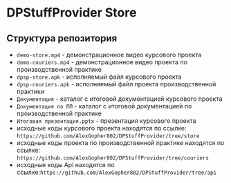 # DPStuffProvider Store

## Структура репозитория

* `demo-store.mp4` - демонстрационное видео курсового проекта
* `demo-couriers.mp4` - демонстрационное видео проекта по производственной практике
* `dpsp-store.apk` - исполняемый файл курсового проекта
* `dpsp-couriers.apk` - исполняемый файл проекта производственной практики
* `Документация` - каталог с итоговой документацией курсового проекта
* `Документация по ПП` - каталог с итоговой документацией по производственной практике
* `Итоговая презентация.pptx` - презентация курсового проекта
* исходные коды курсового проекта находятся по ссылке: `https://github.com/AlexGopher802/DPStuffProvider/tree/store`
* исходные коды проекта по производственной практике находятся по ссылке: `https://github.com/AlexGopher802/DPStuffProvider/tree/couriers`
* исходные коды Api находятся по ссылке:`https://github.com/AlexGopher802/DPStuffProvider/tree/api`
